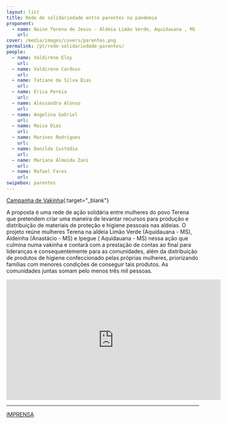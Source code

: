 ```yaml
---
layout: list
title: Rede de solidariedade entre parentes na pandemia 
proponent:
  - name: Naine Terena de Jesus - Aldeia Limão Verde, Aquidauana , MS
    url: 
cover: /media/images/covers/parentes.png
permalink: /pt/rede-solidariedade-parentes/
people:
  - name: Valdirene Eloy
    url: 
  - name: Valdirene Cardoso
    url: 
  - name: Tatiane da Silva Dias
    url: 
  - name: Erica Pereia
    url: 
  - name: Alessandra Alonso
    url: 
  - name: Angelina Gabriel
    url: 
  - name: Maisa Dias
    url: 
  - name: Marines Rodrigues
    url: 
  - name: Danilda Custódio
    url: 
  - name: Mariana Almeida Zani
    url: 
  - name: Rafael Fares
    url: 
swipebox: parentes
---
```


[Campanha de Vakinha](https://www.vakinha.com.br/vaquinha/acao-solidaria-etnia-terena-no-combate-ao-covid19){:target="_blank"}

A proposta é uma rede de ação solidária entre mulheres do povo Terena que pretendem criar uma maneira de levantar recursos
para produção e distribuição de materiais de proteção e higiene pessoais nas aldeias. O projeto reúne mulheres Terena na aldeia Limão Verde (Aquidauana - MS), Aldeinha (Anastácio - MS) e Ipegue ( Aquidauana - MS) nessa ação que culmina numa vakinha e contará com a prestação de contas ao final para lideranças e consequentemente para as comunidades, além da distribuição de produtos de higiene confeccionado pelas próprias mulheres, priorizando famílias com menores condições de conseguir tais produtos. As comunidades juntas somam pelo menos três mil pessoas.


<div class="video-wrapper video-wrapper-16x9">
<iframe width="560" height="315" src="https://www.youtube.com/embed/TtUMfY8IfgE" frameborder="0" allow="accelerometer; autoplay; encrypted-media; gyroscope; picture-in-picture" allowfullscreen></iframe>
</div>

---

[IMPRENSA](/2ed/pt/imprensa/parentes)
